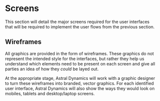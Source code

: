 # Screens
This section will detail the major screens required for the user interfaces that will be required to implement the user flows from the previous section.

## Wireframes
All graphics are provided in the form of wireframes. These graphics do not represent the intended style for the interfaces, but rather they help us understand which elements need to be present on each screen and give all parties an idea of how they _could_ be layed out.

At the appropriate stage, Astral Dynamics will work with a graphic designer to turn these wireframes into branded, vector graphics. For each identified user interface, Astral Dynamics will also show the ways they would look on mobiles, tablets and desktop/laptop screens.

